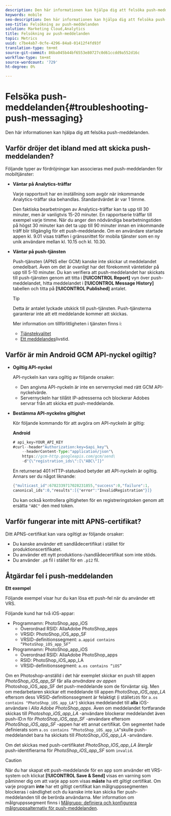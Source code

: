 ```yaml
---
description: Den här informationen kan hjälpa dig att felsöka push-meddelanden.
keywords: mobile
seo-description: Den här informationen kan hjälpa dig att felsöka push-meddelanden.
seo-title: Felsökning av push-meddelanden
solution: Marketing Cloud,Analytics
title: Felsökning av push-meddelanden
topic: Metrics
uuid: c7be4ab7-0cfe-4296-84a8-01412f4fd93f
translation-type: tm+mt
source-git-commit: 86ba045b44bf6553e80727c0d61ccdd9a552d16c
workflow-type: tm+mt
source-wordcount: '729'
ht-degree: 0%

---
```



# Felsöka push-meddelanden{#troubleshooting-push-messaging}

Den här informationen kan hjälpa dig att felsöka push-meddelanden.

## Varför dröjer det ibland med att skicka push-meddelanden?

Följande typer av fördröjningar kan associeras med push-meddelanden för mobiltjänster:

* **Väntar på Analytics-träffar**

   Varje rapportsvit har en inställning som avgör när inkommande Analytics-träffar ska behandlas. Standardvärdet är var 1 timme.

   Den faktiska bearbetningen av Analytics-träffar kan ta upp till 30 minuter, men är vanligtvis 15-20 minuter. En rapportserie träffar till exempel varje timme. När du anger den nödvändiga bearbetningstiden på högst 30 minuter kan det ta upp till 90 minuter innan en inkommande träff blir tillgänglig för ett push-meddelande. Om en användare startade appen kl. 9.01 visas träffen i gränssnittet för mobila tjänster som en ny unik användare mellan kl. 10.15 och kl. 10.30.

* **Väntar på push-tjänsten**

   Push-tjänsten (APNS eller GCM) kanske inte skickar ut meddelandet omedelbart. Även om det är ovanligt har det förekommit väntetider på upp till 5-10 minuter. Du kan verifiera att push-meddelandet har skickats till push-tjänsten genom att titta i **[!UICONTROL Report]** vyn över push-meddelandet, hitta meddelandet i **[!UICONTROL Message History]** tabellen och titta på **[!UICONTROL Published]** antalet.

   >[!TIP]
   >
   >Detta är antalet lyckade utskick till push-tjänsten. Push-tjänsterna garanterar inte att ett meddelande kommer att skickas.

   Mer information om tillförlitligheten i tjänsten finns i:

   * [Tjänstekvalitet](https://developer.apple.com/library/content/documentation/NetworkingInternet/Conceptual/RemoteNotificationsPG/APNSOverview.html#//apple_ref/doc/uid/TP40008194-CH8-SW5l)
   * [Ett meddelandes](https://developers.google.com/cloud-messaging/concept-options#lifetime)livstid.

## Varför är min Android GCM API-nyckel ogiltig?

* **Ogiltig API-nyckel**

   API-nyckeln kan vara ogiltig av följande orsaker:

   * Den angivna API-nyckeln är inte en servernyckel med rätt GCM API-nyckelvärde.
   * Servernyckeln har tillåtit IP-adresserna och blockerar Adobes servrar från att skicka ett push-meddelande.

* **Bestämma API-nyckelns giltighet**

   Kör följande kommando för att avgöra om API-nyckeln är giltig:

   **Android**

   ```java
   # api_key=YOUR_API_KEY
   #curl--header"Authorization:key=$api_key"\
       --headerContent-Type:"application/json"\ 
       https://gcm-http.googleapis.com/gcm/send\
       -d"{\"registration_ids\":[\"ABC\"]}"
   ```

   En returnerad 401 HTTP-statuskod betyder att API-nyckeln är ogiltig. Annars ser du något liknande:

   ```java
   {"multicast_id":6782339717028231855,"success":0,"failure":1,
   canonical_ids":0,"results":[{"error":"InvalidRegistration"}]}
   ```

   Du kan också kontrollera giltigheten för en registreringstoken genom att ersätta `"ABC"` den med token.

## Varför fungerar inte mitt APNS-certifikat?

Ditt APNS-certifikat kan vara ogiltigt av följande orsaker:

* Du kanske använder ett sandlådecertifikat i stället för produktionscertifikatet.
* Du använder ett nytt produktions-/sandlådecertifikat som inte stöds.
* Du använder `.p8` fil i stället för en `.p12` fil.

## Åtgärdar fel i push-meddelanden

**Ett exempel**

Följande exempel visar hur du kan lösa ett push-fel när du använder ett VRS.

Följande kund har två iOS-appar:

* Programnamn: PhotoShop_app_iOS
   * Överordnad RSID: AllaAdobe PhotoShop_apps
   * VRSID: PhotoShop_iOS_app_SF
   * VRSID-definitionssegment: `a.appid contains “PhotoShop_iOS_app_SF”`
* Programnamn: PhotoShop_app_iOS
   * Överordnad RSID: AllaAdobe PhotoShop_apps
   * RSID: PhotoShop_iOS_app_LA
   * VRSID-definitionssegment: `a.os contains “iOS”`

Om en Photoshop-anställd i det här exemplet skickar en push till appen *PhotoShop_iOS_app_SF* får alla *användare av appen* Photoshop_iOS_app_SF det push-meddelande som de förväntar sig. Men om medarbetaren skickar ett meddelande till appen *PhotoShop_iOS_app_LA* eftersom dess VRSID-definitionssegment är felaktigt (i stället`iOS` för `a.os contains "PhotoShop_iOS_app_LA"`) skickas meddelandet till **alla** iOS-användare i *Alla Adobe PhotoShop_apps*. Även om meddelandet fortfarande skickas till *Photoshop_iOS_app_LA* -användare blockerar meddelandet även push-ID:n för *PhotoShop_iOS_app_SF* -användare eftersom *PhotoShop_iOS_app_SF* -appen har ett annat certifikat. Om segmentet hade definierats som `a.os contains “PhotoShop_iOS_app_LA”`skulle push-meddelandet bara ha skickats till *PhotoShop_iOS_app_LA* -användare.

Om det skickas med push-certifikatet *PhotoShop_IOS_app_LA* återgår push-identifierarna för *PhotoShop_iOS_app_SF* som `invalid`.

>[!CAUTION]
>
>När du har skapat ett push-meddelande för en app som använder ett VRS-system och klickat **[!UICONTROL Save & Send]** visas en varning som påminner dig om att varje app som visas **måste** ha ett giltigt certifikat. Om varje program **inte** har ett giltigt certifikat kan målgruppssegmenten blockeras i oändlighet och du kanske inte kan skicka fler push-meddelanden till de berörda användarna. Mer information om målgruppssegment finns i [Målgrupp: definiera och konfigurera målgruppsalternativ för push-meddelanden](/help/using/in-app-messaging/t-create-push-message/c-audience-push-message.md).
